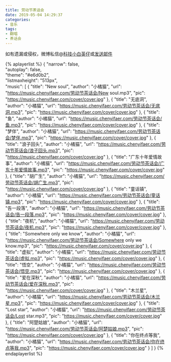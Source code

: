 ```yaml
---
title: 劳动节茶话会
date: 2019-05-04 14:29:37
categories:
- 音乐
tags:
- 翻唱
- 茶话会
---
```


如有遗漏或侵权，微博私信@<a href="https://weibo.com/kjxbyz" target="_blank">科技小白英仔</a>或<a href="mailto:me@chenyifaer.com" target="_blank">发送邮件</a>

{% aplayerlist %}
{
    "narrow": false,                          
    "autoplay": false,                         
    "theme": "#e6d0b2",	  
    "listmaxheight": "513px",                    
    "music": [
        {
            "title": "New soul",
            "author": "小橘猫",
            "url": "https://music.chenyifaer.com/劳动节茶话会/New soul.mp3",
            "pic": "https://music.chenyifaer.com/cover/cover.jpg"
        },
        {
            "title": "无底洞",
            "author": "小橘猫",
            "url": "https://music.chenyifaer.com/劳动节茶话会/无底洞.mp3",
            "pic": "https://music.chenyifaer.com/cover/cover.jpg"
        },
        {
            "title": "鱼",
            "author": "小橘猫",
            "url": "https://music.chenyifaer.com/劳动节茶话会/鱼.mp3",
            "pic": "https://music.chenyifaer.com/cover/cover.jpg"
        },
        {
            "title": "梦伴",
            "author": "小橘猫",
            "url": "https://music.chenyifaer.com/劳动节茶话会/梦伴.mp3",
            "pic": "https://music.chenyifaer.com/cover/cover.jpg"
        },
        {
            "title": "浪子回头",
            "author": "小橘猫",
            "url": "https://music.chenyifaer.com/劳动节茶话会/浪子回头.mp3",
            "pic": "https://music.chenyifaer.com/cover/cover.jpg"
        },
        {
            "title": "广东十年爱情故事",
            "author": "小橘猫",
            "url": "https://music.chenyifaer.com/劳动节茶话会/广东十年爱情故事.mp3",
            "pic": "https://music.chenyifaer.com/cover/cover.jpg"
        },
        {
            "title": "胡广生",
            "author": "小橘猫",
            "url": "https://music.chenyifaer.com/劳动节茶话会/胡广生.mp3",
            "pic": "https://music.chenyifaer.com/cover/cover.jpg"
        },
        {
            "title": "童话镇",
            "author": "小橘猫",
            "url": "https://music.chenyifaer.com/劳动节茶话会/童话镇.mp3",
            "pic": "https://music.chenyifaer.com/cover/cover.jpg"
        },
        {
            "title": "告一段落",
            "author": "小橘猫",
            "url": "https://music.chenyifaer.com/劳动节茶话会/告一段落.mp3",
            "pic": "https://music.chenyifaer.com/cover/cover.jpg"
        },
        {
            "title": "夜机",
            "author": "小橘猫",
            "url": "https://music.chenyifaer.com/劳动节茶话会/夜机.mp3",
            "pic": "https://music.chenyifaer.com/cover/cover.jpg"
        },
        {
            "title": "Somewhere only we know",
            "author": "小橘猫",
            "url": "https://music.chenyifaer.com/劳动节茶话会/Somewhere only we know.mp3",
            "pic": "https://music.chenyifaer.com/cover/cover.jpg"
        },
        {
            "title": "虚拟",
            "author": "小橘猫",
            "url": "https://music.chenyifaer.com/劳动节茶话会/虚拟.mp3",
            "pic": "https://music.chenyifaer.com/cover/cover.jpg"
        },
        {
            "title": "悟空",
            "author": "小橘猫",
            "url": "https://music.chenyifaer.com/劳动节茶话会/悟空.mp3",
            "pic": "https://music.chenyifaer.com/cover/cover.jpg"
        },
        {
            "title": "爱在深秋",
            "author": "小橘猫",
            "url": "https://music.chenyifaer.com/劳动节茶话会/爱在深秋.mp3",
            "pic": "https://music.chenyifaer.com/cover/cover.jpg"
        },
        {
            "title": "木兰星",
            "author": "小橘猫",
            "url": "https://music.chenyifaer.com/劳动节茶话会/木兰星.mp3",
            "pic": "https://music.chenyifaer.com/cover/cover.jpg"
        },
        {
             "title": "Lost star",
             "author": "小橘猫",
             "url": "https://music.chenyifaer.com/劳动节茶话会/Lost star.mp3",
             "pic": "https://music.chenyifaer.com/cover/cover.jpg"
        },
        {
            "title": "阿楚姑娘",
            "author": "小橘猫",
            "url": "https://music.chenyifaer.com/劳动节茶话会/阿楚姑娘.mp3",
            "pic": "https://music.chenyifaer.com/cover/cover.jpg"
        },
        {
            "title": "你在终点等我",
            "author": "小橘猫",
            "url": "https://music.chenyifaer.com/劳动节茶话会/你在终点等我.mp3",
            "pic": "https://music.chenyifaer.com/cover/cover.jpg"
        }
    ]
}
{% endaplayerlist %}
